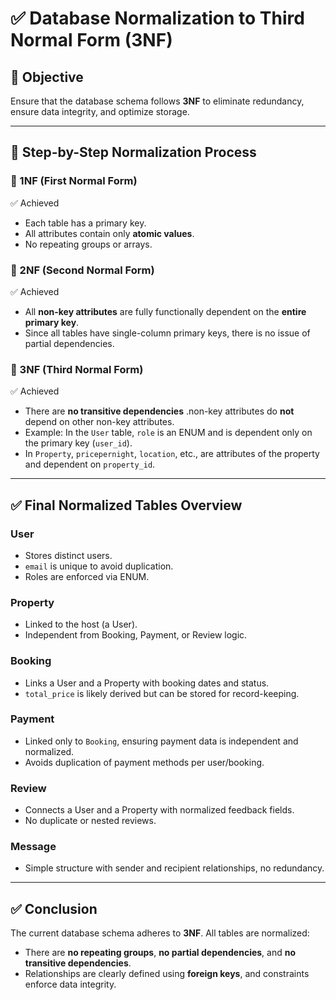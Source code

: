 # ✅ Database Normalization to Third Normal Form (3NF)

## 🎯 Objective
Ensure that the database schema follows **3NF** to eliminate redundancy, ensure data integrity, and optimize storage.

---

## 🧱 Step-by-Step Normalization Process

### 🔹 1NF (First Normal Form)
✅ Achieved  
- Each table has a primary key.  
- All attributes contain only **atomic values**.  
- No repeating groups or arrays.

### 🔹 2NF (Second Normal Form)
✅ Achieved  
- All **non-key attributes** are fully functionally dependent on the **entire primary key**.  
- Since all tables have single-column primary keys, there is no issue of partial dependencies.

### 🔹 3NF (Third Normal Form)
✅ Achieved  
- There are **no transitive dependencies** .non-key attributes do **not** depend on other non-key attributes.  
- Example: In the `User` table, `role` is an ENUM and is dependent only on the primary key (`user_id`).  
- In `Property`, `pricepernight`, `location`, etc., are attributes of the property and dependent on `property_id`.

---

## ✅ Final Normalized Tables Overview

### User
- Stores distinct users.
- `email` is unique to avoid duplication.
- Roles are enforced via ENUM.

### Property
- Linked to the host (a User).
- Independent from Booking, Payment, or Review logic.

### Booking
- Links a User and a Property with booking dates and status.
- `total_price` is likely derived but can be stored for record-keeping.

### Payment
- Linked only to `Booking`, ensuring payment data is independent and normalized.
- Avoids duplication of payment methods per user/booking.

### Review
- Connects a User and a Property with normalized feedback fields.
- No duplicate or nested reviews.

### Message
- Simple structure with sender and recipient relationships, no redundancy.

---

## ✅ Conclusion

The current database schema adheres to **3NF**. All tables are normalized:
- There are **no repeating groups**, **no partial dependencies**, and **no transitive dependencies**.
- Relationships are clearly defined using **foreign keys**, and constraints enforce data integrity.
